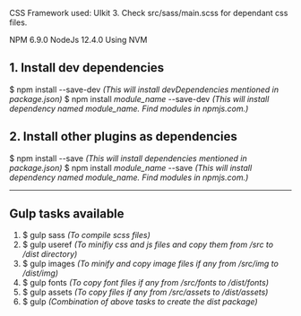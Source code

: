 CSS Framework used: UIkit 3. Check src/sass/main.scss for dependant css files.

NPM 6.9.0
NodeJs 12.4.0 Using NVM

## 1. Install dev dependencies
$ npm install --save-dev                 *(This will install devDependencies mentioned in package.json)*
$ npm install *module_name* --save-dev   *(This will install dependency named module_name. Find modules in npmjs.com.)*

## 2. Install other plugins as dependencies
$ npm install --save                 *(This will install dependencies mentioned in package.json)*
$ npm install *module_name* --save   *(This will install dependency named module_name. Find modules in npmjs.com.)*

---

## Gulp tasks available
1. $ gulp sass     *(To compile scss files)*
2. $ gulp useref   *(To minifiy css and js files and copy them from /src to /dist directory)*
3. $ gulp images   *(To minify and copy image files if any from /src/img to /dist/img)*
4. $ gulp fonts    *(To copy font files if any from /src/fonts to /dist/fonts)*
5. $ gulp assets   *(To copy files if any from /src/assets to /dist/assets)*
6. $ gulp          *(Combination of above tasks to create the dist package)*